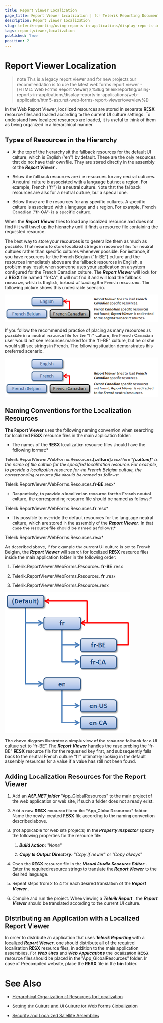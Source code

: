 ```yaml
---
title: Report Viewer Localization
page_title: Report Viewer Localization | for Telerik Reporting Documentation
description: Report Viewer Localization
slug: telerikreporting/using-reports-in-applications/display-reports-in-applications/web-application/asp.net-web-forms-report-viewer/report-viewer-localization
tags: report,viewer,localization
published: True
position: 2
---
```


# Report Viewer Localization



>note This is a legacy report viewer and for new projects our recommendation is to use the latest web forms report viewer -           [HTML5 Web Forms Report Viewer]({%slug telerikreporting/using-reports-in-applications/display-reports-in-applications/web-application/html5-asp.net-web-forms-report-viewer/overview%})


In the Web Report Viewer, localized resources are stored in separate __RESX__ resource files and loaded according to the current UI culture settings. To understand how localized resources are loaded, it is useful to think of them as being organized in a hierarchical manner.

## Types of Resources in the Hierarchy

* At the top of the hierarchy sit the fallback resources for the default UI culture, which is English (“en”) by default. These are the only resources that do not have their own file. They are stored directly in the assembly of the __*Report Viewer*__ .

* Below the fallback resources are the resources for any neutral cultures. A neutral culture is associated with a language but not a region. For example, French ("fr") is a neutral culture. Note that the fallback resources are also for a neutral culture, but a special one.

* Below those are the resources for any specific cultures. A specific culture is associated with a language and a region. For example, French Canadian ("fr-CA") is a specific culture.

When the __*Report Viewer*__ tries to load any localized resource and does not find it it will travel up the hierarchy until it finds a resource file containing the requested resource.

The best way to store your resources is to generalize them as much as possible. That means to store localized strings in resource files for neutral cultures rather than specific cultures whenever possible. For instance, if you have resources for the French Belgian ("fr-BE") culture and the resources immediately above are the fallback resources in English, a problem may result when someone uses your application on a system configured for the French Canadian culture. The __*Report Viewer*__ will look for a __RESX__ file named "fr-CA", it will not find it and will load the fallback resource, which is English, instead of loading the French resources. The following picture shows this undesirable scenario.

  

  ![](images/localization1.png)

If you follow the recommended practice of placing as many resources as possible in a neutral resource file for the "fr" culture, the French Canadian user would not see resources marked for the "fr-BE" culture, but he or she would still see strings in French. The following situation demonstrates this preferred scenario.

  

  ![](images/localization2.png)

## Naming Conventions for the Localization Resources

__The Report Viewer__ uses the following naming convention when searching for localized __RESX__ resource files in the main application folder:

* The names of the __RESX__ localization resource files should have the following format:*

Telerik.ReportViewer.WebForms.Resources.__[culture]__.resx*Here “__[culture]__” is the name of the culture for the specified localization resource. For example, to provide a localization resource          	for the French Belgian culture, the corresponding resource file should be named as follows:*

Telerik.ReportViewer.WebForms.Resources.__fr-BE__.resx*

* Respectively, to provide a localization resource for the French neutral culture, the corresponding resource file should  	be named as follows:*

Telerik.ReportViewer.WebForms.Resources.__fr__.resx*

* It is possible to override the default resources for the language neutral culture, which are stored in the assembly of the  		__*Report Viewer*__. In that case the resource file should be named as follows:*

Telerik.ReportViewer.WebForms.Resources.resx*

As described above, if for example the current UI culture is set to French Belgian, the        		__*Report Viewer*__ will search for localized __RESX__        	resource files inside the main application folder in the following order:

1. Telerik.ReportViewer.WebForms.Resources. __fr-BE__ .resx

1. Telerik.ReportViewer.WebForms.Resources. __fr__ .resx

1. Telerik.ReportViewer.WebForms.Resources.resx

  

  ![](images/localization3.png)

The above diagram illustrates a simple view of the resource fallback for a UI culture set to “fr-BE”. The __*Report Viewer*__ handles the case probing the “fr-BE” __RESX__ resource file for the requested key first, and subsequently falls back to the neutral French culture “fr”, ultimately looking in the default assembly resources for a value if a value has still not been found.

## Adding Localization Resources for the Report Viewer

1. Add an __*ASP.NET folder*__ "App_GlobalResources" to the main project of the web application or web site, if such a folder does not already exist.

1. Add a new __RESX__ resource file to the "App_GlobalResources" folder. Name the newly-created __RESX__ file according to the naming convention described above.

1. (not applicable for web site projects) In the __*Property Inspector*__ specify the following properties for the resource file:

   1. __*Build Action:*__ "*None*"

   1. __*Copy to Output Directory:*__ "*Copy if newer*" or "*Copy always*"

1. Open the __RESX__ resource file in the __*Visual Studio Resource Editor*__ . Enter the required resource strings to translate the __*Report Viewer*__ to the desired language.

1. Repeat steps from 2 to 4 for each desired translation of the __*Report Viewer*__ .

1. Compile and run the project. When viewing a __*Telerik Report*__ , the __*Report Viewer*__ should be translated according to the current UI culture.

## Distributing an Application with a Localized Report Viewer

In order to distribute an application that uses __*Telerik Reporting*__        		with a localized __*Report Viewer*__, one should distribute all of the required          	localization __RESX__ resource files, in addition to the main application assemblies. For __*Web Sites*__          	and __*Web Applications*__ the localization __RESX__ resource          	files should be placed in the "App_GlobalResources" folder. In case of Precompiled website, place the __RESX__          	file in the __bin__ folder.

# See Also


 * [Hierarchical Organization of Resources for Localization](http://msdn2.microsoft.com/en-us/library/756hydy4(VS.71).aspx)

 * [Setting the Culture and UI Culture for Web Forms Globalization](http://msdn2.microsoft.com/en-us/library/bz9tc508(VS.71).aspx)

 * [Security and Localized Satellite Assemblies](http://msdn2.microsoft.com/en-us/library/ff8dk041(VS.71).aspx)
